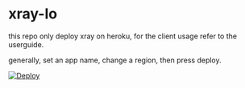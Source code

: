 # xray-lo

this repo only deploy xray on heroku, for the client usage refer to the userguide.

generally, set an app name, change a region, then press deploy.

[![Deploy](https://www.herokucdn.com/deploy/button.png)](https://dashboard.heroku.com/new?template=https://github.com/lothario5/xray-lo)
